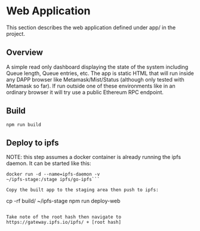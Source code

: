# Web Application

This section describes the web application defined under app/ in the project.

## Overview

A simple read only dashboard displaying the state of the system including
Queue length, Queue entries, etc. The app is static HTML that will run inside
any DAPP browser like Metamask/Mist/Status (although only tested with Metamask
so far). If run outside one of these environments like in an ordinary browser it will try use a public Ethereum RPC endpoint.

## Build
```
npm run build
```

## Deploy to ipfs
NOTE: this step assumes a docker container is already running the ipfs daemon.
It can be started like this:
```
docker run -d --name=ipfs-daemon -v
~/ipfs-stage:/stage ipfs/go-ipfs```

Copy the built app to the staging area then push to ipfs:
```
cp -rf build/ ~/ipfs-stage
npm run deploy-web
```

Take note of the root hash then navigate to https://gateway.ipfs.io/ipfs/ + [root hash]
